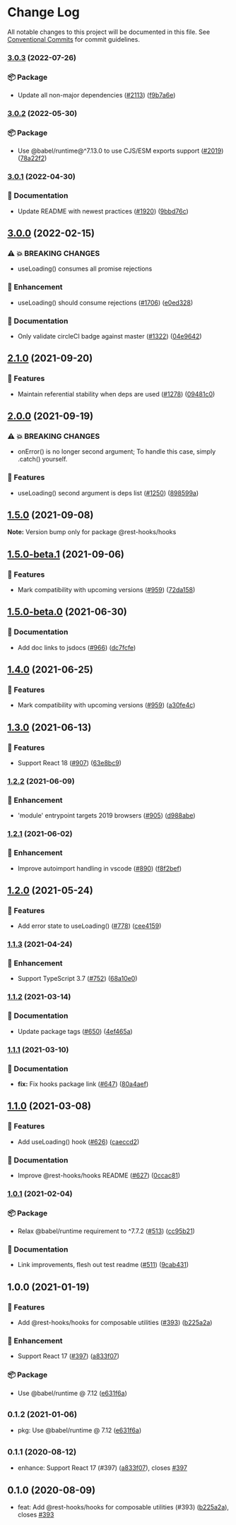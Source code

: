 # Change Log

All notable changes to this project will be documented in this file.
See [Conventional Commits](https://conventionalcommits.org) for commit guidelines.

### [3.0.3](https://github.com/coinbase/rest-hooks/compare/@rest-hooks/hooks@3.0.2...@rest-hooks/hooks@3.0.3) (2022-07-26)

### 📦 Package

* Update all non-major dependencies ([#2113](https://github.com/coinbase/rest-hooks/issues/2113)) ([f9b7a6e](https://github.com/coinbase/rest-hooks/commit/f9b7a6e5b19a0d6f26208af517451affa161b070))

### [3.0.2](https://github.com/coinbase/rest-hooks/compare/@rest-hooks/hooks@3.0.1...@rest-hooks/hooks@3.0.2) (2022-05-30)

### 📦 Package

* Use @babel/runtime@^7.13.0 to use CJS/ESM exports support ([#2019](https://github.com/coinbase/rest-hooks/issues/2019)) ([78a22f2](https://github.com/coinbase/rest-hooks/commit/78a22f29f86527ac10eb2c9b031984e044226dce))

### [3.0.1](https://github.com/coinbase/rest-hooks/compare/@rest-hooks/hooks@3.0.0...@rest-hooks/hooks@3.0.1) (2022-04-30)

### 📝 Documentation

* Update README with newest practices ([#1920](https://github.com/coinbase/rest-hooks/issues/1920)) ([9bbd76c](https://github.com/coinbase/rest-hooks/commit/9bbd76c4fb20125d6318bd8ac5cc4238be4ab3d5))

## [3.0.0](https://github.com/coinbase/rest-hooks/compare/@rest-hooks/hooks@2.1.0...@rest-hooks/hooks@3.0.0) (2022-02-15)

### ⚠ 💥 BREAKING CHANGES

* useLoading() consumes all promise rejections

### 💅 Enhancement

* useLoading() should consume rejections ([#1706](https://github.com/coinbase/rest-hooks/issues/1706)) ([e0ed328](https://github.com/coinbase/rest-hooks/commit/e0ed328ad386f268710ac92bda1fe259d93cb4ee))

### 📝 Documentation

* Only validate circleCI badge against master ([#1322](https://github.com/coinbase/rest-hooks/issues/1322)) ([04e9642](https://github.com/coinbase/rest-hooks/commit/04e96426a865cbef362947da3a8f74f7347859e9))

## [2.1.0](https://github.com/coinbase/rest-hooks/compare/@rest-hooks/hooks@2.0.0...@rest-hooks/hooks@2.1.0) (2021-09-20)

### 🚀 Features

* Maintain referential stability when deps are used ([#1278](https://github.com/coinbase/rest-hooks/issues/1278)) ([09481c0](https://github.com/coinbase/rest-hooks/commit/09481c04a45d7280fd4fde08bfeca99a087f3813))

## [2.0.0](https://github.com/coinbase/rest-hooks/compare/@rest-hooks/hooks@1.5.0...@rest-hooks/hooks@2.0.0) (2021-09-19)

### ⚠ 💥 BREAKING CHANGES

* onError() is no longer second argument;
To handle this case, simply .catch() yourself.

### 🚀 Features

* useLoading() second argument is deps list ([#1250](https://github.com/coinbase/rest-hooks/issues/1250)) ([898599a](https://github.com/coinbase/rest-hooks/commit/898599a878e83f3435c0006f53fb64db8f8b38af))

## [1.5.0](https://github.com/coinbase/rest-hooks/compare/@rest-hooks/hooks@1.5.0-beta.1...@rest-hooks/hooks@1.5.0) (2021-09-08)

**Note:** Version bump only for package @rest-hooks/hooks

## [1.5.0-beta.1](https://github.com/coinbase/rest-hooks/compare/@rest-hooks/hooks@1.5.0-beta.0...@rest-hooks/hooks@1.5.0-beta.1) (2021-09-06)

### 🚀 Features

* Mark compatibility with upcoming versions ([#959](https://github.com/coinbase/rest-hooks/issues/959)) ([72da158](https://github.com/coinbase/rest-hooks/commit/72da158c19acf4c76b8b86eb37e063956b7347fd))

## [1.5.0-beta.0](https://github.com/coinbase/rest-hooks/compare/@rest-hooks/hooks@1.3.0...@rest-hooks/hooks@1.5.0-beta.0) (2021-06-30)

### 📝 Documentation

* Add doc links to jsdocs ([#966](https://github.com/coinbase/rest-hooks/issues/966)) ([dc7fcfe](https://github.com/coinbase/rest-hooks/commit/dc7fcfec24c30d5f405d24ccc1828620d837ea6b))

## [1.4.0](https://github.com/coinbase/rest-hooks/compare/@rest-hooks/hooks@1.3.0...@rest-hooks/hooks@1.4.0) (2021-06-25)

### 🚀 Features

* Mark compatibility with upcoming versions ([#959](https://github.com/coinbase/rest-hooks/issues/959)) ([a30fe4c](https://github.com/coinbase/rest-hooks/commit/a30fe4c000878aafe724915f653594aa67c5c336))

## [1.3.0](https://github.com/coinbase/rest-hooks/compare/@rest-hooks/hooks@1.2.2...@rest-hooks/hooks@1.3.0) (2021-06-13)

### 🚀 Features

* Support React 18 ([#907](https://github.com/coinbase/rest-hooks/issues/907)) ([63e8bc9](https://github.com/coinbase/rest-hooks/commit/63e8bc9887a080e1aa510d972645c037dfc96128))

### [1.2.2](https://github.com/coinbase/rest-hooks/compare/@rest-hooks/hooks@1.2.1...@rest-hooks/hooks@1.2.2) (2021-06-09)

### 💅 Enhancement

* 'module' entrypoint targets 2019 browsers ([#905](https://github.com/coinbase/rest-hooks/issues/905)) ([d988abe](https://github.com/coinbase/rest-hooks/commit/d988abe063fc67c74fce12e234c9c3ffdb7cc230))

### [1.2.1](https://github.com/coinbase/rest-hooks/compare/@rest-hooks/hooks@1.2.0...@rest-hooks/hooks@1.2.1) (2021-06-02)

### 💅 Enhancement

* Improve autoimport handling in vscode ([#890](https://github.com/coinbase/rest-hooks/issues/890)) ([f8f2bef](https://github.com/coinbase/rest-hooks/commit/f8f2bef411183676009c6a9df24a26d147c6d9f6))

## [1.2.0](https://github.com/coinbase/rest-hooks/compare/@rest-hooks/hooks@1.1.3...@rest-hooks/hooks@1.2.0) (2021-05-24)

### 🚀 Features

* Add error state to useLoading() ([#778](https://github.com/coinbase/rest-hooks/issues/778)) ([cee4159](https://github.com/coinbase/rest-hooks/commit/cee4159bc50de78b3cce2ff815da82602abd1c8c))

### [1.1.3](https://github.com/coinbase/rest-hooks/compare/@rest-hooks/hooks@1.1.2...@rest-hooks/hooks@1.1.3) (2021-04-24)

### 💅 Enhancement

* Support TypeScript 3.7 ([#752](https://github.com/coinbase/rest-hooks/issues/752)) ([68a10e0](https://github.com/coinbase/rest-hooks/commit/68a10e06dc0718f5e480097e6056a7a7954d1161))

### [1.1.2](https://github.com/coinbase/rest-hooks/compare/@rest-hooks/hooks@1.1.1...@rest-hooks/hooks@1.1.2) (2021-03-14)

### 📝 Documentation

* Update package tags ([#650](https://github.com/coinbase/rest-hooks/issues/650)) ([4ef465a](https://github.com/coinbase/rest-hooks/commit/4ef465a129cd59668cd9c3542bb9ec03c84d2a4d))

### [1.1.1](https://github.com/coinbase/rest-hooks/compare/@rest-hooks/hooks@1.1.0...@rest-hooks/hooks@1.1.1) (2021-03-10)

### 📝 Documentation

* **fix:** Fix hooks package link ([#647](https://github.com/coinbase/rest-hooks/issues/647)) ([80a4aef](https://github.com/coinbase/rest-hooks/commit/80a4aef2d113af1cae5826d1e62110a539a00e3d))

## [1.1.0](https://github.com/coinbase/rest-hooks/compare/@rest-hooks/hooks@1.0.1...@rest-hooks/hooks@1.1.0) (2021-03-08)

### 🚀 Features

* Add useLoading() hook ([#626](https://github.com/coinbase/rest-hooks/issues/626)) ([caeccd2](https://github.com/coinbase/rest-hooks/commit/caeccd2b5be5806e5ebcdba2493f3f03420eb184))

### 📝 Documentation

* Improve @rest-hooks/hooks README ([#627](https://github.com/coinbase/rest-hooks/issues/627)) ([0ccac81](https://github.com/coinbase/rest-hooks/commit/0ccac8154e43962a6636ea837009bdab236299b8))

### [1.0.1](https://github.com/coinbase/rest-hooks/compare/@rest-hooks/hooks@1.0.0...@rest-hooks/hooks@1.0.1) (2021-02-04)

### 📦 Package

* Relax @babel/runtime requirement to ^7.7.2 ([#513](https://github.com/coinbase/rest-hooks/issues/513)) ([cc95b21](https://github.com/coinbase/rest-hooks/commit/cc95b219fbddebfbf334728887ca6d2fa070fce1))

### 📝 Documentation

* Link improvements, flesh out test readme ([#511](https://github.com/coinbase/rest-hooks/issues/511)) ([9cab431](https://github.com/coinbase/rest-hooks/commit/9cab431803a8b7d9c18e02b3e9cb7e336215ccdb))

## 1.0.0 (2021-01-19)

### 🚀 Features

* Add @rest-hooks/hooks for composable utilities ([#393](https://github.com/coinbase/rest-hooks/issues/393)) ([b225a2a](https://github.com/coinbase/rest-hooks/commit/b225a2a80d68a94a3e0a68cf6f5289220373f022))

### 💅 Enhancement

* Support React 17 ([#397](https://github.com/coinbase/rest-hooks/issues/397)) ([a833f07](https://github.com/coinbase/rest-hooks/commit/a833f0724c60fbb2dd3ff6d7d791ee53c3eff694))

### 📦 Package

* Use @babel/runtime @ 7.12 ([e631f6a](https://github.com/coinbase/rest-hooks/commit/e631f6a8c435c5ef74b3809c8950a2caceca8763))

## <small>0.1.2 (2021-01-06)</small>

* pkg: Use @babel/runtime @ 7.12 ([e631f6a](https://github.com/coinbase/rest-hooks/commit/e631f6a))

## <small>0.1.1 (2020-08-12)</small>

* enhance: Support React 17 (#397) ([a833f07](https://github.com/coinbase/rest-hooks/commit/a833f07)), closes [#397](https://github.com/coinbase/rest-hooks/issues/397)

## 0.1.0 (2020-08-09)

* feat: Add @rest-hooks/hooks for composable utilities (#393) ([b225a2a](https://github.com/coinbase/rest-hooks/commit/b225a2a)), closes [#393](https://github.com/coinbase/rest-hooks/issues/393)
